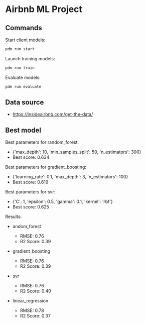 # Airbnb ML Project

## Commands
Start client models:
```bash
pdm run start
```

Launch training models:
```bash
pdm run train
```

Evaluate models:
```bash
pdm run evaluate
```

## Data source
- https://insideairbnb.com/get-the-data/

## Best model

Best parameters for random_forest:
- {'max_depth': 10, 'min_samples_split': 50, 'n_estimators': 300}
- Best score: 0.634

Best parameters for gradient_boosting:
- {'learning_rate': 0.1, 'max_depth': 3, 'n_estimators': 100}
- Best score: 0.619

Best parameters for svr:
- {'C': 1, 'epsilon': 0.5, 'gamma': 0.1, 'kernel': 'rbf'}
- Best score: 0.625

Results:
- andom_forest
  - RMSE: 0.76
  - R2 Score: 0.39

- gradient_boosting
  - RMSE: 0.76
  - R2 Score: 0.39

- svr
  - RMSE: 0.76
  - R2 Score: 0.40

- linear_regression
  - RMSE: 0.78
  - R2 Score: 0.37
